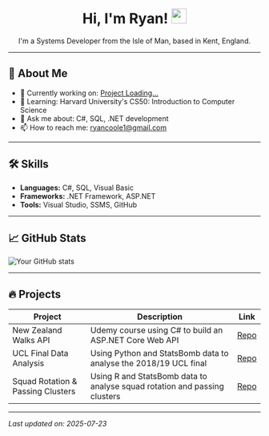 <h1 align="center" style="border-bottom: 0;">Hi, I'm Ryan! <img src="https://raw.githubusercontent.com/MartinHeinz/MartinHeinz/master/wave.gif" width="30px"></h1>

<p align="center">I'm a Systems Developer from the Isle of Man, based in Kent, England.</p>

---

## 🚀 About Me
- 🔭 Currently working on: [Project Loading...](https://github.com/ryancoole)
- 🌱 Learning: Harvard University's CS50: Introduction to Computer Science
- 💬 Ask me about: C#, SQL, .NET development
- 📫 How to reach me: ryancoole1@gmail.com

---

## 🛠️ Skills
- **Languages:** C#, SQL, Visual Basic
- **Frameworks:** .NET Framework, ASP.NET
- **Tools:** Visual Studio, SSMS, GitHub

---

## 📈 GitHub Stats

![Your GitHub stats](https://github-readme-stats.vercel.app/api?username=ryancoole&show_icons=true&count_private=true&theme=dark)

---

## 🔥 Projects

| Project        | Description                                                             | Link                                                                 |
|----------------|-------------------------------------------------------------------------|----------------------------------------------------------------------|
| New Zealand Walks API    | Udemy course using C# to build an ASP.NET Core Web API                 | [Repo](https://github.com/ryancoole/nzwalks-api)                     |
| UCL Final Data Analysis | Using Python and StatsBomb data to analyse the 2018/19 UCL final        | [Repo](https://github.com/ryancoole/statsbomb-analysing-18-19-ucl-final-data) |
| Squad Rotation & Passing Clusters | Using R and StatsBomb data to analyse squad rotation and passing clusters | [Repo](https://github.com/ryancoole/statsbomb-squad-rotation-and-clustering-passes) |

---

*Last updated on: 2025-07-23*
